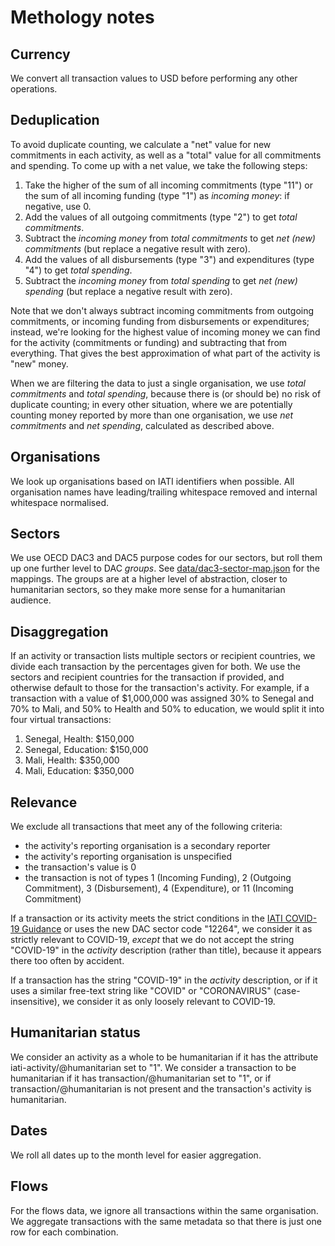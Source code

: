 Methology notes
===============

## Currency

We convert all transaction values to USD before performing any other operations.

## Deduplication

To avoid duplicate counting, we calculate a "net" value for new commitments in each activity, as well as a "total" value for all commitments and spending. To come up with a net value, we take the following steps:

1. Take the higher of the sum of all incoming commitments (type "11") or the sum of all incoming funding (type "1") as _incoming money_: if negative, use 0.
2. Add the values of all outgoing commitments (type "2") to get _total commitments_.
3. Subtract the _incoming money_ from _total commitments_ to get _net (new) commitments_ (but replace a negative result with zero).
4. Add the values of all disbursements (type "3") and expenditures (type "4") to get _total spending_.
5. Subtract the _incoming money_ from _total spending_ to get _net (new) spending_ (but replace a negative result with zero).

Note that we don't always subtract incoming commitments from outgoing commitments, or incoming funding from disbursements or expenditures; instead, we're looking for the highest value of incoming money we can find for the activity (commitments or funding) and subtracting that from everything. That gives the best approximation of what part of the activity is "new" money.

When we are filtering the data to just a single organisation, we use _total commitments_ and _total spending_, because there is (or should be) no risk of duplicate counting; in every other situation, where we are potentially counting money reported by more than one organisation, we use _net commitments_ and _net spending_, calculated as described above.

## Organisations

We look up organisations based on IATI identifiers when possible. All organisation names have leading/trailing whitespace removed and internal whitespace normalised.

## Sectors

We use OECD DAC3 and DAC5 purpose codes for our sectors, but roll them up one further level to DAC _groups_.  See [data/dac3-sector-map.json](data/dac3-sector-map.json) for the mappings.  The groups are at a higher level of abstraction, closer to humanitarian sectors, so they make more sense for a humanitarian audience.

## Disaggregation

If an activity or transaction lists multiple sectors or recipient countries, we divide each transaction by the percentages given for both. We use the sectors and recipient countries for the transaction if provided, and otherwise default to those for the transaction's activity.  For example, if a transaction with a value of $1,000,000 was assigned 30% to Senegal and 70% to Mali, and 50% to Health and 50% to education, we would split it into four virtual transactions:

1. Senegal, Health: $150,000
2. Senegal, Education: $150,000
3. Mali, Health: $350,000
4. Mali, Education: $350,000

## Relevance

We exclude all transactions that meet any of the following criteria:

* the activity's reporting organisation is a secondary reporter
* the activity's reporting organisation is unspecified
* the transaction's value is 0
* the transaction is not of types 1 (Incoming Funding), 2 (Outgoing Commitment), 3 (Disbursement), 4 (Expenditure), or 11 (Incoming Commitment)

If a transaction or its activity meets the strict conditions in the [IATI COVID-19 Guidance](https://iatistandard.org/en/news/updated-covid-19-guidance-iati-publishers/) or uses the new DAC sector code "12264", we consider it as strictly relevant to COVID-19, *except* that we do not accept the string "COVID-19" in the _activity_ description (rather than title), because it appears there too often by accident.

If a transaction has the string "COVID-19" in the _activity_ description, or if it uses a similar free-text string like "COVID" or "CORONAVIRUS" (case-insensitive), we consider it as only loosely relevant to COVID-19.

## Humanitarian status

We consider an activity as a whole to be humanitarian if it has the attribute iati-activity/@humanitarian set to "1".  We consider a transaction to be humanitarian if it has transaction/@humanitarian set to "1", or if transaction/@humanitarian is not present and the transaction's activity is humanitarian.

## Dates

We roll all dates up to the month level for easier aggregation.

## Flows

For the flows data, we ignore all transactions within the same organisation. We aggregate transactions with the same metadata so that there is just one row for each combination.
